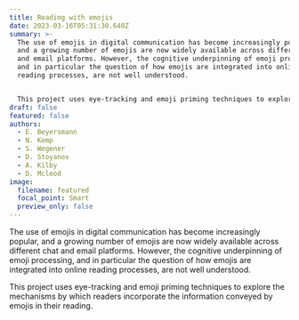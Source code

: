 ```yaml
---
title: Reading with emojis
date: 2023-03-16T05:31:30.640Z
summary: >-
  The use of emojis in digital communication has become increasingly popular,
  and a growing number of emojis are now widely available across different chat
  and email platforms. However, the cognitive underpinning of emoji processing,
  and in particular the question of how emojis are integrated into online
  reading processes, are not well understood.


  This project uses eye-tracking and emoji priming techniques to explore the mechanisms by which readers incorporate the information conveyed by emojis in their reading.
draft: false
featured: false
authors:
  - E. Beyersmann
  - N. Kemp
  - S. Wegener
  - D. Stoyanov
  - A. Kilby
  - D. Mcleod
image:
  filename: featured
  focal_point: Smart
  preview_only: false
---
```

The use of emojis in digital communication has become increasingly popular, and a growing number of emojis are now widely available across different chat and email platforms. However, the cognitive underpinning of emoji processing, and in particular the question of how emojis are integrated into online reading processes, are not well understood.

This project uses eye-tracking and emoji priming techniques to explore the mechanisms by which readers incorporate the information conveyed by emojis in their reading.
